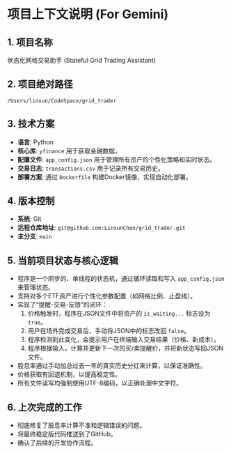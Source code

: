 # 项目上下文说明 (For Gemini)

## 1. 项目名称
状态化网格交易助手 (Stateful Grid Trading Assistant)

## 2. 项目绝对路径
`/Users/linxun/CodeSpace/grid_trader`

## 3. 技术方案
- **语言**: Python
- **核心库**: `yfinance` 用于获取金融数据。
- **配置文件**: `app_config.json` 用于管理所有资产的个性化策略和实时状态。
- **交易日志**: `transactions.csv` 用于记录所有交易历史。
- **部署方案**: 通过 `Dockerfile` 构建Docker镜像，实现自动化部署。

## 4. 版本控制
- **系统**: Git
- **远程仓库地址**: `git@github.com:LinxunChen/grid_trader.git`
- **主分支**: `main`

## 5. 当前项目状态与核心逻辑
- 程序是一个同步的、单线程的状态机，通过循环读取和写入 `app_config.json` 来管理状态。
- 支持对多个ETF资产进行个性化参数配置（如网格比例、止盈线）。
- 实现了“提醒-交易-反馈”的闭环：
  1. 价格触发时，程序在JSON文件中将资产的 `is_waiting...` 标志设为 `true`。
  2. 用户在场外完成交易后，手动将JSON中的标志改回 `false`。
  3. 程序检测到此变化，会提示用户在终端输入交易结果（价格、新成本）。
  4. 程序根据输入，计算并更新下一次的买/卖提醒价，并将新状态写回JSON文件。
- 股息率通过手动加总过去一年的真实历史分红来计算，以保证准确性。
- 价格获取有回退机制，以提高稳定性。
- 所有文件读写均强制使用UTF-8编码，以正确处理中文字符。

## 6. 上次完成的工作
- 彻底修复了股息率计算不准和逻辑错误的问题。
- 将最终稳定版代码推送到了GitHub。
- 确认了后续的开发协作流程。
